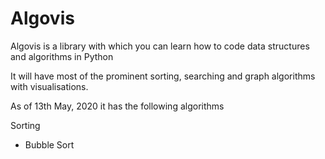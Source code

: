 # Algovis

Algovis is a library with which you can learn how to code data structures and algorithms in Python

It will have most of the prominent sorting, searching and graph algorithms with visualisations.

As of 13th May, 2020 it has the following algorithms

Sorting

- Bubble Sort
